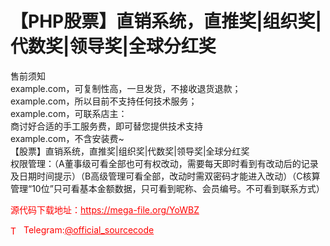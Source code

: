 # 【PHP股票】直销系统，直推奖|组织奖|代数奖|领导奖|全球分红奖

售前须知<br>example.com，可复制性高，一旦发货，不接收退货退款；<br>example.com，所以目前不支持任何技术服务；<br>example.com，可联系店主：<br>商讨好合适的手工服务费，即可替您提供技术支持<br>example.com，不含安装费~<br>【股票】直销系统，直推奖|组织奖|代数奖|领导奖|全球分红奖<br>权限管理：（A董事级可看全部也可有权改动，需要每天即时看到有改动后的记录及日期时间提示）（B高级管理可看全部，改动时需双密码才能进入改动）（C核算管理“10位”只可看基本金额数据，只可看到昵称、会员编号。不可看到联系方式）<br>


<p style="color: red;">源代码下载地址：<a href="https://mega-file.org/YoWBZ" style="color: red;">https://mega-file.org/YoWBZ</a></p><p style="color: red;"><img src="https://cdn-icons-png.flaticon.com/512/2111/2111646.png" alt="Telegram Icon" style="width: 16px; vertical-align: middle; margin-right: 5px;">Telegram:<a href="https://t.me/official_sourcecode" style="color: red;">@official_sourcecode</a></p>